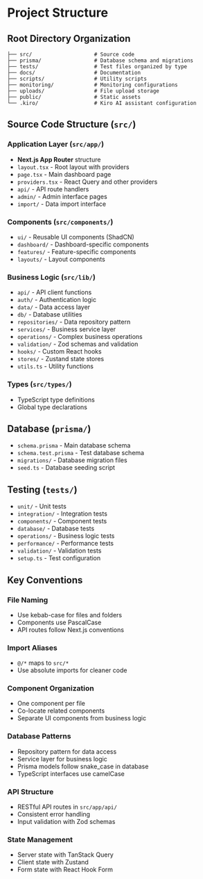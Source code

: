 # Project Structure

## Root Directory Organization

```
├── src/                    # Source code
├── prisma/                 # Database schema and migrations
├── tests/                  # Test files organized by type
├── docs/                   # Documentation
├── scripts/                # Utility scripts
├── monitoring/             # Monitoring configurations
├── uploads/                # File upload storage
├── public/                 # Static assets
└── .kiro/                  # Kiro AI assistant configuration
```

## Source Code Structure (`src/`)

### Application Layer (`src/app/`)
- **Next.js App Router** structure
- `layout.tsx` - Root layout with providers
- `page.tsx` - Main dashboard page
- `providers.tsx` - React Query and other providers
- `api/` - API route handlers
- `admin/` - Admin interface pages
- `import/` - Data import interface

### Components (`src/components/`)
- `ui/` - Reusable UI components (ShadCN)
- `dashboard/` - Dashboard-specific components
- `features/` - Feature-specific components
- `layouts/` - Layout components

### Business Logic (`src/lib/`)
- `api/` - API client functions
- `auth/` - Authentication logic
- `data/` - Data access layer
- `db/` - Database utilities
- `repositories/` - Data repository pattern
- `services/` - Business service layer
- `operations/` - Complex business operations
- `validation/` - Zod schemas and validation
- `hooks/` - Custom React hooks
- `stores/` - Zustand state stores
- `utils.ts` - Utility functions

### Types (`src/types/`)
- TypeScript type definitions
- Global type declarations

## Database (`prisma/`)
- `schema.prisma` - Main database schema
- `schema.test.prisma` - Test database schema
- `migrations/` - Database migration files
- `seed.ts` - Database seeding script

## Testing (`tests/`)
- `unit/` - Unit tests
- `integration/` - Integration tests
- `components/` - Component tests
- `database/` - Database tests
- `operations/` - Business logic tests
- `performance/` - Performance tests
- `validation/` - Validation tests
- `setup.ts` - Test configuration

## Key Conventions

### File Naming
- Use kebab-case for files and folders
- Components use PascalCase
- API routes follow Next.js conventions

### Import Aliases
- `@/*` maps to `src/*`
- Use absolute imports for cleaner code

### Component Organization
- One component per file
- Co-locate related components
- Separate UI components from business logic

### Database Patterns
- Repository pattern for data access
- Service layer for business logic
- Prisma models follow snake_case in database
- TypeScript interfaces use camelCase

### API Structure
- RESTful API routes in `src/app/api/`
- Consistent error handling
- Input validation with Zod schemas

### State Management
- Server state with TanStack Query
- Client state with Zustand
- Form state with React Hook Form